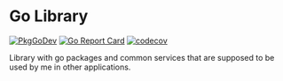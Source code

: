 # Go Library
[![PkgGoDev](https://pkg.go.dev/badge/github.com/lightstar/golib/)](https://pkg.go.dev/github.com/lightstar/golib/)
[![Go Report Card](https://goreportcard.com/badge/github.com/lightstar/golib)](https://goreportcard.com/report/github.com/lightstar/golib)
[![codecov](https://codecov.io/gh/lightstar/golib/branch/master/graph/badge.svg)](https://codecov.io/gh/lightstar/golib)

Library with go packages and common services that are supposed to be used by me in other applications.
